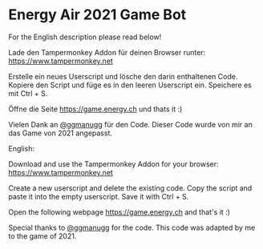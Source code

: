 # Energy Air 2021 Game Bot


For the English description please read below!

Lade den Tampermonkey Addon für deinen Browser runter: https://www.tampermonkey.net

Erstelle ein neues Userscript und lösche den darin enthaltenen Code. Kopiere den Script und füge es in den leeren Userscript ein. Speichere es mit Ctrl + S.

Öffne die Seite https://game.energy.ch und thats it :)

Vielen Dank an [@ggmanugg] für den Code. Dieser Code wurde von mir an das Game von 2021 angepasst.

English:

Download and use the Tampermonkey Addon for your browser: https://www.tampermonkey.net

Create a new userscript and delete the existing code. Copy the script and paste it into the empty userscript. Save it with Ctrl + S.

Open the following webpage https://game.energy.ch and that's it :)

Special thanks to [@ggmanugg] for the code. This code was adapted by me to the game of 2021.

[@ggmanugg]: https://github.com/ggmanugg/energyair_bot
